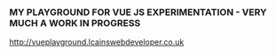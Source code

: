 ### MY PLAYGROUND FOR VUE JS EXPERIMENTATION - VERY MUCH A WORK IN PROGRESS

http://vueplayground.lcainswebdeveloper.co.uk
